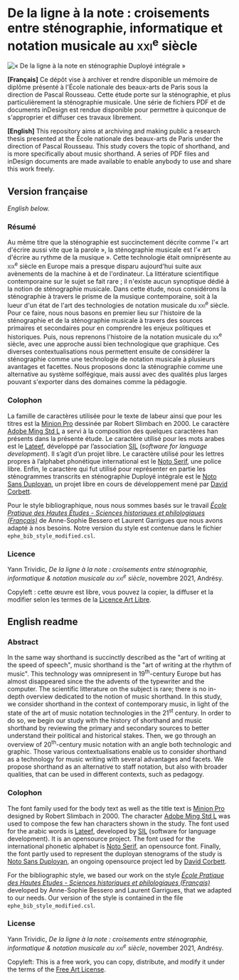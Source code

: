 # De la ligne à la note : croisements entre sténographie, informatique et notation musicale au <span style="font-variant:small-caps;">xxi</span><sup>e</sup> siècle

![«&nbsp;De la ligne à la note en sténographie Duployé intégrale&nbsp;»]()

**[Français]** Ce dépôt vise à archiver et rendre disponible un mémoire de diplôme présenté à l'École nationale des beaux-arts de Paris sous la direction de Pascal Rousseau. Cette étude porte sur la sténographie, et plus particulièrement la sténographie musicale. Une série de fichiers PDF et de documents inDesign est rendue disponible pour permettre à quiconque de s'approprier et diffuser ces travaux librement.

**[English]** This repository aims at archiving and making public a research thesis presented at the École nationale des beaux-arts de Paris under the direction of Pascal Rousseau. This study covers the topic of shorthand, and is more specifically about music shorthand. A series of PDF files and inDesign documents are made available to enable anybody to use and share this work freely.

## Version française

*English below.*

### Résumé

Au même titre que la sténographie est succinctement décrite comme l'«&nbsp;art d'écrire aussi vite que la parole&nbsp;», la sténographie musicale est l'«&nbsp;art d'écrire au rythme de la musique&nbsp;». Cette technologie était omniprésente au <span style="font-variant:small-caps;">xix</span><sup>e</sup> siècle en Europe mais a presque disparu aujourd'hui suite aux avènements de la machine à et de l'ordinateur. La littérature scientifique contemporaine sur le sujet se fait rare ; il n'existe aucun synoptique dédié à la notion de sténographie musicale. Dans cette étude, nous considérons la sténographie à travers le prisme de la musique contemporaine, soit à la lueur d'un état de l'art des technologies de notation musicale du <span style="font-variant:small-caps;">xxi</span><sup>e</sup> siècle. Pour ce faire, nous nous basons en premier lieu sur l'histoire de la sténographie et de la sténographie musicale à travers des sources primaires et secondaires pour en comprendre les enjeux politiques et historiques. Puis, nous reprenons l'histoire de la notation musicale du <span style="font-variant:small-caps;">xx</span><sup>e</sup> siècle, avec une approche aussi bien technologique que graphique. Ces diverses contextualisations nous permettent ensuite de considérer la sténographie comme une technologie de notation musicale à plusieurs avantages et facettes. Nous proposons donc la sténographie comme une alternative au système solfégique, mais aussi avec des qualités plus larges pouvant s'exporter dans des domaines comme la pédagogie.

### Colophon

La famille de caractères utilisée pour le texte de labeur ainsi que pour les titres est la [Minion Pro](https://fonts.adobe.com/fonts/minion) dessinée par Robert Slimbach en 2000. Le caractère [Adobe Ming Std L](https://fonts.adobe.com/fonts/adobe-ming) a servi à la composition des quelques caractères han présents dans la présente étude. Le caractère utilisé pour les mots arabes est le [Lateef](https://software.sil.org/lateef/), développé par l’association [SIL](https://software.sil.org/) (*software for language development*). Il s’agit d’un projet libre. Le caractère utilisé pour les lettres propres à l’alphabet phonétique international est le [Noto Serif](https://fonts.google.com/noto/specimen/Noto+Serif), une police libre. Enfin, le caractère qui fut utilisé pour représenter en partie les sténogrammes transcrits en sténographie Duployé intégrale est le [Noto Sans Duployan](https://github.com/dscorbett/duployan-font/), un projet libre en cours de développement mené par [David Corbett](https://github.com/dscorbett/).

Pour le style bibliographique, nous nous sommes basés sur le travail *[École Pratique des Hautes Études - Sciences historiques et philologiques (Français)](http://www.zotero.org/styles/ecole-pratique-des-hautes-etudes-sciences-historiques-et-philologiques)* de Anne-Sophie Bessero et Laurent Garrigues que nous avons adapté à nos besoins. Notre version du style est contenue dans le fichier `ephe_bib_style_modified.csl`.

### Licence

Yann Trividic, *De la ligne à la note : croisements entre sténographie, informatique & notation musicale au <span style="font-variant:small-caps;">xxi</span><sup>e</sup> siècle*, novembre 2021, Andrésy.

Copyleft : cette œuvre est libre, vous pouvez la copier, la diffuser et la modifier selon les termes de la [Licence Art Libre](https://artlibre.org).

## English readme

### Abstract

In the same way shorthand is succinctly described as the "art of writing at the speed of speech", music shorthand is the "art of writing at the rhythm of music". This technology was omnipresent in 19<sup>th</sup>-century Europe but has almost disappeared since the the advents of the typewriter and the computer. The scientific litterature on the subject is rare; there is no in-depth overview dedicated to the notion of music shorthand. In this study, we consider shorthand in the context of contemporary music, in light of the state of the art of music notation technologies in the 21<sup>st</sup> century. In order to do so, we begin our study with the history of shorthand and music shorthand by reviewing the primary and secondary sources to better understand their political and historical stakes. Then, we go through an overview of 20<sup>th</sup>-century music notation with an angle both technologic and graphic. Those various contextualisations enable us to consider shorthand as a technology for music writing with several advantages and facets. We propose shorthand as an alternative to staff notation, but also with broader qualities, that can be used in different contexts, such as pedagogy.

### Colophon

The font family used for the body text as well as the title text is [Minion Pro](https://fonts.adobe.com/fonts/minion) designed by Robert Slimbach in 2000. The character [Adobe Ming Std L](https://fonts.adobe.com/fonts/adobe-ming) was used to compose the few han characters shown in the study. The font used for the arabic words is [Lateef](https://software.sil.org/lateef/), developed by [SIL](https://software.sil.org/) (software for language development). It is an opensource project. The font used for the international phonetic alphabet is [Noto Serif](https://fonts.google.com/noto/specimen/Noto+Serif), an opensource font. Finally, the font partly used to represent the duployan stenograms of the study is [Noto Sans Duployan](https://github.com/dscorbett/duployan-font/), an ongoing opensource project led by [David Corbett](https://github.com/dscorbett/).

For the bibliographic style, we based our work on the style *[École Pratique des Hautes Études - Sciences historiques et philologiques (Français)](http://www.zotero.org/styles/ecole-pratique-des-hautes-etudes-sciences-historiques-et-philologiques)* developed by Anne-Sophie Bessero and Laurent Garrigues, that we adapted to our needs. Our version of the style is contained in the file `ephe_bib_style_modified.csl`.

### License

Yann Trividic, *De la ligne à la note : croisements entre sténographie, informatique & notation musicale au <span style="font-variant:small-caps;">xxi</span><sup>e</sup> siècle*, november 2021, Andrésy.

Copyleft: This is a free work, you can copy, distribute, and modify it under the terms of the [Free Art License]( https://artlibre.org/licence/lal/en/).